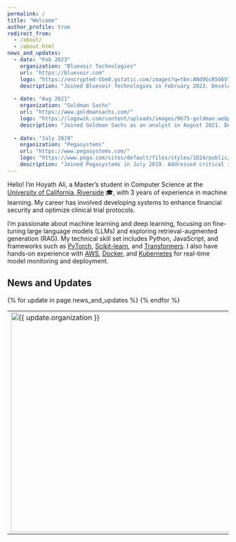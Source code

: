 ```yaml
---
permalink: /
title: "Welcome"
author_profile: true
redirect_from: 
  - /about/
  - /about.html
news_and_updates:
  - date: "Feb 2023"
    organization: "Bluevoir Technologies"
    url: "https://bluevoir.com"
    logo: "https://encrypted-tbn0.gstatic.com/images?q=tbn:ANd9GcR5G6V7WktZE2ATFZhEpXvzyiFY70CLzSPR2Q&s"
    description: "Joined Bluevoir Technologies in February 2023. Developed an ML-driven system with fine-tuned LLMs for real-time, context-aware clinical trial protocols. Reduced protocol creation time by 30% and enhanced protocol quality by 40%."
  
  - date: "Aug 2021"
    organization: "Goldman Sachs"
    url: "https://www.goldmansachs.com/"
    logo: "https://logowik.com/content/uploads/images/9675-goldman.webp"
    description: "Joined Goldman Sachs as an analyst in August 2021. Developed a machine learning fraud detection system for credit card transactions, enhancing financial security and operational efficiency. Automated case routing and triggered actions, resulting in significant savings and a 25% reduction in costs."
  
  - date: "July 2019"
    organization: "Pegasystems"
    url: "https://www.pegasystems.com/"
    logo: "https://www.pega.com/sites/default/files/styles/1024/public/media/images/2021-10/pega-logo-horiztonal-prevcard.png?itok=C5-EphPx"
    description: "Joined Pegasystems in July 2019. Addressed critical issues, preventing major downtime for key clients and avoiding significant revenue losses."
---
```


Hello! I’m Hoyath Ali, a Master’s student in Computer Science at the <a href="https://www.ucr.edu/">University of California, Riverside</a> 🎓, with 3 years of experience in machine learning. My career has involved developing systems to enhance financial security and optimize clinical trial protocols.

I’m passionate about machine learning and deep learning, focusing on fine-tuning large language models (LLMs) and exploring retrieval-augmented generation (RAG). My technical skill set includes Python, JavaScript, and frameworks such as <a href="https://pytorch.org/">PyTorch</a>, <a href="https://scikit-learn.org/">Scikit-learn</a>, and <a href="https://huggingface.co/transformers/">Transformers</a>. I also have hands-on experience with <a href="https://aws.amazon.com/">AWS</a>, <a href="https://www.docker.com/">Docker</a>, and <a href="https://kubernetes.io/">Kubernetes</a> for real-time model monitoring and deployment.

## News and Updates

<table style="border-collapse: collapse; width: 100%; border: none;">
  {% for update in page.news_and_updates %}
  <tr>
    <td style="border: none;">
      <a href="{{ update.url }}">
        <img src="{{ update.logo }}" alt="{{ update.organization }}" style="width:500px; height:auto;">
      </a>
    </td>
    <td>{{ update.date }}</td>
    <td style="border: none;">{{ update.description }}</td>
  </tr>
  {% endfor %}
</table>
